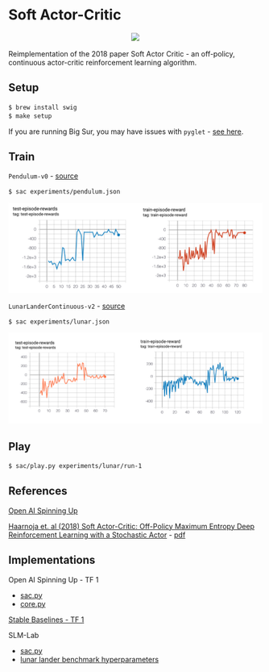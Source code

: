 # Soft Actor-Critic 

<center>
<img src="/assets/lunar.gif" width="50%"></a>
</center>

Reimplementation of the 2018 paper Soft Actor Critic - an off-policy, continuous actor-critic reinforcement learning algorithm.


## Setup

```bash
$ brew install swig
$ make setup
```

If you are running Big Sur, you may have issues with `pyglet` - [see here](https://github.com/openai/gym/issues/2101).


## Train

`Pendulum-v0` - [source](https://github.com/openai/gym/blob/master/gym/envs/classic_control/pendulum.py)

```bash
$ sac experiments/pendulum.json
```

![](assets/pendulum.png)


`LunarLanderContinuous-v2` - [source](https://github.com/openai/gym/blob/master/gym/envs/box2d/lunar_lander.py)

```bash
$ sac experiments/lunar.json
```

![](assets/lunar.png)


## Play

```bash
$ sac/play.py experiments/lunar/run-1
```


## References

[Open AI Spinning Up](https://spinningup.openai.com/en/latest/algorithms/sac.html)

[Haarnoja et. al (2018) Soft Actor-Critic: Off-Policy Maximum Entropy Deep Reinforcement Learning with a Stochastic Actor](https://arxiv.org/abs/1801.01290) - [pdf](https://arxiv.org/pdf/1801.01290.pdf)


## Implementations

Open AI Spinning Up - TF 1

- [sac.py](https://github.com/openai/spinningup/blob/master/spinup/algos/tf1/sac/sac.py)
- [core.py](https://github.com/openai/spinningup/blob/master/spinup/algos/tf1/sac/core.py)

[Stable Baselines - TF 1](https://stable-baselines.readthedocs.io/en/master/modules/sac.html)

SLM-Lab

- [sac.py](https://github.com/kengz/SLM-Lab/blob/master/slm_lab/agent/algorithm/sac.py)
- [lunar lander benchmark hyperparameters](https://github.com/kengz/SLM-Lab/blob/master/slm_lab/spec/benchmark/sac/sac_lunar.json)
